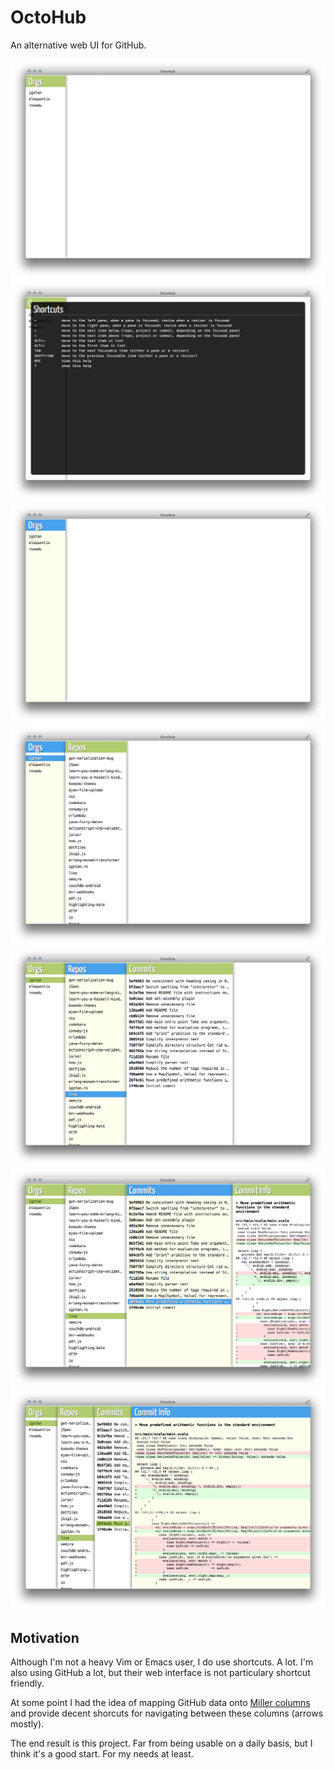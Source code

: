 OctoHub
=======

An alternative web UI for GitHub.

![screen 01](public/img/screen-01.png)
![screen 02](public/img/screen-02.png)
![screen 03](public/img/screen-03.png)
![screen 04](public/img/screen-04.png)
![screen 05](public/img/screen-05.png)
![screen 06](public/img/screen-06.png)
![screen 07](public/img/screen-07.png)

Motivation
----------

Although I'm not a heavy Vim or Emacs user, I do use shortcuts. A lot. I'm also
using GitHub a lot, but their web interface is not particulary shortcut friendly.

At some point I had the idea of mapping GitHub data onto [Miller columns][0] and
provide decent shorcuts for navigating between these columns (arrows mostly).

The end result is this project. Far from being usable on a daily basis, but I
think it's a good start. For my needs at least.

[0]: http://en.wikipedia.org/wiki/Miller_columns
